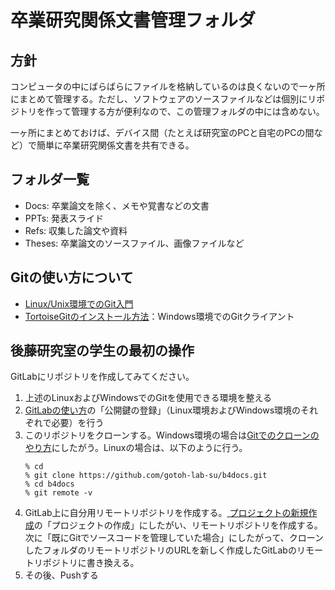 # 卒業研究関係文書管理フォルダ

## 方針

コンピュータの中にばらばらにファイルを格納しているのは良くないので一ヶ所にまとめて管理する。ただし、ソフトウェアのソースファイルなどは個別にリポジトリを作って管理する方が便利なので、この管理フォルダの中には含めない。

一ヶ所にまとめておけば、デバイス間（たとえば研究室のPCと自宅のPCの間など）で簡単に卒業研究関係文書を共有できる。

## フォルダ一覧
- Docs: 卒業論文を除く、メモや覚書などの文書
- PPTs: 発表スライド
- Refs: 収集した論文や資料
- Theses: 卒業論文のソースファイル、画像ファイルなど

## Gitの使い方について

- [Linux/Unix環境でのGit入門](http://www.aise.ics.saitama-u.ac.jp/~gotoh/IntroGitOnLinux.html)
- [TortoiseGitのインストール方法](http://www.aise.ics.saitama-u.ac.jp/~gotoh/HowToInstallTortoiseGit.html)：Windows環境でのGitクライアント

## 後藤研究室の学生の最初の操作

GitLabにリポジトリを作成してみてください。
1. 上述のLinuxおよびWindowsでのGitを使用できる環境を整える
2. [GitLabの使い方](http://www.aise.ics.saitama-u.ac.jp/~gotoh/HowToUseGitLab.html)の「公開鍵の登録」（Linux環境およびWindows環境のそれぞれで必要）を行う
3. このリポジトリをクローンする。Windows環境の場合は[Gitでのクローンのやり方](http://www.aise.ics.saitama-u.ac.jp/~gotoh/HowToCloneOnGit.html)にしたがう。Linuxの場合は、以下のように行う。
   ```
   % cd
   % git clone https://github.com/gotoh-lab-su/b4docs.git
   % cd b4docs
   % git remote -v
   ```
4. GitLab上に自分用リモートリポジトリを作成する。[
プロジェクトの新規作成](http://www.aise.ics.saitama-u.ac.jp/~gotoh/CreateNewProjectOnGitLab.html)の「プロジェクトの作成」にしたがい、リモートリポジトリを作成する。次に「既にGitでソースコードを管理していた場合」にしたがって、クローンしたフォルダのリモートリポジトリのURLを新しく作成したGitLabのリモートリポジトリに書き換える。
4. その後、Pushする

